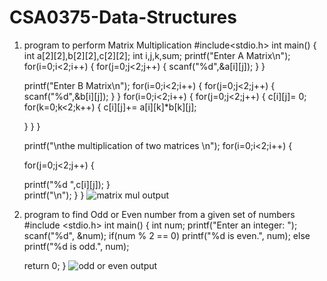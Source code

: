 # CSA0375-Data-Structures
1. program to perform Matrix Multiplication 
     #include<stdio.h>
int main()
{
	int a[2][2],b[2][2],c[2][2];
	int i,j,k,sum;
	printf("Enter A Matrix\n");
	for(i=0;i<2;i++)
	{
	  for(j=0;j<2;j++)
	  {
	   scanf("%d",&a[i][j]);
      } 
	}
	
	printf("Enter B Matrix\n");
	for(i=0;i<2;i++)
	{
	  for(j=0;j<2;j++)
	  {
	   scanf("%d",&b[i][j]);
}
}
	for(i=0;i<2;i++)
	{
	  for(j=0;j<2;j++)
    {
	   c[i][j]= 0;
	   for(k=0;k<2;k++)
	{
		c[i][j]+= a[i][k]*b[k][j];
		
	}
    } 
   }
   
   printf("\nthe multiplication of two matrices \n");
   	for(i=0;i<2;i++)
   	{
	   
   	 for(j=0;j<2;j++)
   {
   	
   	printf("%d  ",c[i][j]);
	   	   }   	
	   	   printf("\n");
	   }
}
![matrix mul output](https://user-images.githubusercontent.com/112486504/191182822-3c3a4840-4e54-4075-bfc8-caa0d50fe598.png)

2. program to find Odd or Even number from a given set of numbers
   #include <stdio.h>
int main() {
    int num;
    printf("Enter an integer: ");
    scanf("%d", &num);
    if(num % 2 == 0)
        printf("%d is even.", num);
    else
        printf("%d is odd.", num);
    
    return 0;
}
![odd or even output](https://user-images.githubusercontent.com/112486504/191183879-c451cf52-d876-467b-8da4-8bcbb0437094.png)

